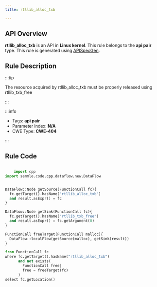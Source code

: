```yaml
---
title: rtllib_alloc_txb

---
```



## API Overview
**rtllib_alloc_txb** is an API in **Linux kernel**. This rule belongs to the **api pair** type. This rule is generated using [APISpecGen](../../tools/APISpecGen).
## Rule Description

:::tip

The resource acquired by rtllib_alloc_txb must be properly released using rtllib_txb_free

:::

:::info

- Tags: **api pair**
- Parameter Index: **N/A**
- CWE Type: **CWE-404**

:::

## Rule Code
```python

    import cpp
import semmle.code.cpp.dataflow.new.DataFlow


DataFlow::Node getSource(FunctionCall fc){
  fc.getTarget().hasName("rtllib_alloc_txb")
  and result.asExpr() = fc
}

DataFlow::Node getSink(FunctionCall fc){
  fc.getTarget().hasName("rtllib_txb_free")
  and result.asExpr() = fc.getArgument(0)
}

FunctionCall freeTarget(FunctionCall malloc){
  DataFlow::localFlow(getSource(malloc), getSink(result))
}

from FunctionCall fc
where fc.getTarget().hasName("rtllib_alloc_txb")
      and not exists(
        FunctionCall free| 
        free = freeTarget(fc)
      )
select fc.getLocation()

    
```